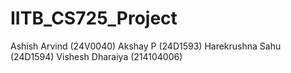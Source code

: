# IITB_CS725_Project

Ashish Arvind (24V0040)
Akshay P (24D1593)
Harekrushna Sahu (24D1594)
Vishesh Dharaiya (214104006)
